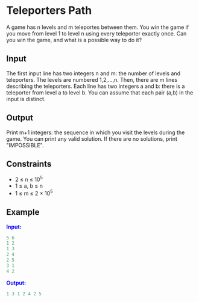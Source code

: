 # Teleporters Path

A game has n levels and m teleportes between them. You win the game if you move from level 1 to level n using every teleporter exactly once.
Can you win the game, and what is a possible way to do it?  

## Input  
The first input line has two integers n and m: the number of levels and teleporters. The levels are numbered 1,2,&hellip;,n.
Then, there are m lines describing the teleporters. Each line has two integers a and b: there is a teleporter from level a to level b.
You can assume that each pair (a,b) in the input is distinct.

## Output
Print m+1 integers: the sequence in which you visit the levels during the game. You can print any valid solution.
If there are no solutions, print "IMPOSSIBLE".

## Constraints

- 2 &le; n &le; 10<sup>5</sup>
- 1 &le; a, b &le; n
- 1 &le; m &le; 2 &times; 10<sup>5</sup>


## Example
<font color="blue">**Input:**</font>
```c++
5 6
1 2
1 3
2 4
2 5
3 1
4 2
```
<font color="blue">**Output:**</font>
```c++
1 3 1 2 4 2 5
``` 
